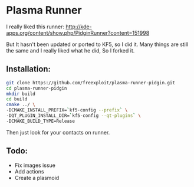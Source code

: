 # Plasma Runner 

I really liked this runner:
http://kde-apps.org/content/show.php/PidginRunner?content=151998

But It hasn't been updated or ported to KF5, so I did it. Many things 
are still the same and I really liked what he did, So I forked it.


## Installation:


```sh
git clone https://github.com/freexploit/plasma-runner-pidgin.git
cd plasma-runner-pidgin
mkdir build
cd build
cmake ../ \
-DCMAKE_INSTALL_PREFIX=`kf5-config --prefix` \
-DQT_PLUGIN_INSTALL_DIR=`kf5-config --qt-plugins` \
-DCMAKE_BUILD_TYPE=Release
```

Then just look for your contacts on runner.


## Todo:

- Fix images issue
- Add actions
- Create a plasmoid
